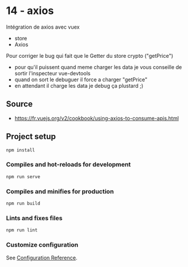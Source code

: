 # 14 - axios

Intégration de axios avec vuex
  - store
  - Axios

Pour corriger le bug qui fait que le Getter du store crypto ("getPrice")
  - pour qu'il puissent quand meme charger les data je vous conseille de sortir l'inspecteur vue-devtools
  - quand on sort le debuguer il force  a charger "getPrice"
  - en attendant il charge les data je debug ça plustard ;)

## Source
  - https://fr.vuejs.org/v2/cookbook/using-axios-to-consume-apis.html
  
## Project setup
```
npm install
```

### Compiles and hot-reloads for development
```
npm run serve
```

### Compiles and minifies for production
```
npm run build
```

### Lints and fixes files
```
npm run lint
```

### Customize configuration
See [Configuration Reference](https://cli.vuejs.org/config/).